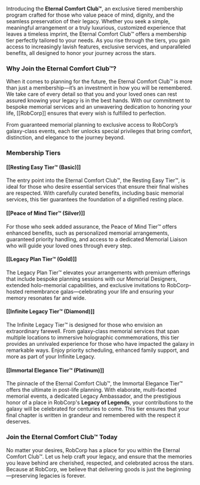 Introducing the **Eternal Comfort Club™**, an exclusive tiered membership program crafted for those who value peace of mind, dignity, and the seamless preservation of their legacy. Whether you seek a simple, meaningful arrangement or a truly luxurious, customized experience that leaves a timeless imprint, the Eternal Comfort Club™ offers a membership tier perfectly tailored to your needs. As you rise through the tiers, you gain access to increasingly lavish features, exclusive services, and unparalleled benefits, all designed to honor your journey across the stars.

### **Why Join the Eternal Comfort Club™?**

When it comes to planning for the future, the Eternal Comfort Club™ is more than just a membership—it’s an investment in how you will be remembered. We take care of every detail so that you and your loved ones can rest assured knowing your legacy is in the best hands. With our commitment to bespoke memorial services and an unwavering dedication to honoring your life, [[RobCorp]] ensures that every wish is fulfilled to perfection.

From guaranteed memorial planning to exclusive access to RobCorp’s galaxy-class events, each tier unlocks special privileges that bring comfort, distinction, and elegance to the journey beyond.

### **Membership Tiers**

#### **[[Resting Easy Tier™ (Basic)]]**

The entry point into the Eternal Comfort Club™, the Resting Easy Tier™, is ideal for those who desire essential services that ensure their final wishes are respected. With carefully curated benefits, including basic memorial services, this tier guarantees the foundation of a dignified resting place.

#### **[[Peace of Mind Tier™ (Silver)]]**

For those who seek added assurance, the Peace of Mind Tier™ offers enhanced benefits, such as personalized memorial arrangements, guaranteed priority handling, and access to a dedicated Memorial Liaison who will guide your loved ones through every step.

#### **[[Legacy Plan Tier™ (Gold)]]**

The Legacy Plan Tier™ elevates your arrangements with premium offerings that include bespoke planning sessions with our Memorial Designers, extended holo-memorial capabilities, and exclusive invitations to RobCorp-hosted remembrance galas—celebrating your life and ensuring your memory resonates far and wide.

#### **[[Infinite Legacy Tier™ (Diamond)]]**

The Infinite Legacy Tier™ is designed for those who envision an extraordinary farewell. From galaxy-class memorial services that span multiple locations to immersive holographic commemorations, this tier provides an unrivaled experience for those who have impacted the galaxy in remarkable ways. Enjoy priority scheduling, enhanced family support, and more as part of your Infinite Legacy.

#### **[[Immortal Elegance Tier™ (Platinum)]]**

The pinnacle of the Eternal Comfort Club™, the Immortal Elegance Tier™ offers the ultimate in post-life planning. With elaborate, multi-faceted memorial events, a dedicated Legacy Ambassador, and the prestigious honor of a place in RobCorp's **Legacy of Legends**, your contributions to the galaxy will be celebrated for centuries to come. This tier ensures that your final chapter is written in grandeur and remembered with the respect it deserves.

### **Join the Eternal Comfort Club™ Today**

No matter your desires, RobCorp has a place for you within the Eternal Comfort Club™. Let us help craft your legacy, and ensure that the memories you leave behind are cherished, respected, and celebrated across the stars. Because at RobCorp, we believe that delivering goods is just the beginning—preserving legacies is forever.